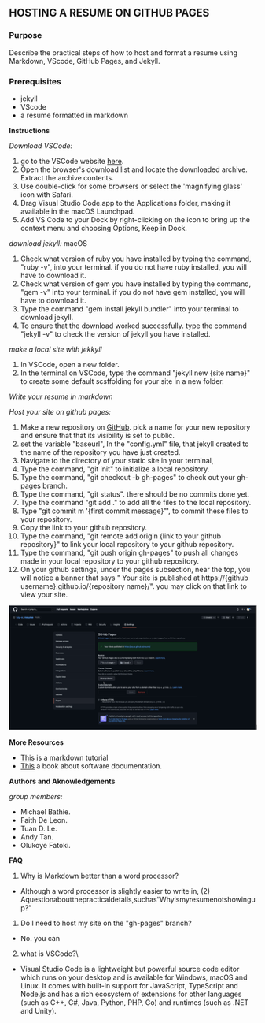 ## HOSTING A RESUME ON GITHUB PAGES

### **Purpose**

Describe the practical steps of how to host and format a resume using Markdown, VScode, GitHub Pages, and Jekyll.

### **Prerequisites**

- jekyll
- VScode
- a resume formatted in markdown

**Instructions**

_Download VSCode:_ 

1. go to the VSCode website [here](https://code.visualstudio.com).
2. Open the browser's download list and locate the downloaded archive.
Extract the archive contents. 
3. Use double-click for some browsers or select the 'magnifying glass' icon with Safari.
4. Drag Visual Studio Code.app to the Applications folder, making it available in the macOS Launchpad.
5. Add VS Code to your Dock by right-clicking on the icon to bring up the context menu and choosing Options, Keep in Dock.

_download jekyll:_ macOS

1. Check what version of ruby you have installed by typing the command, "ruby -v", into your terminal. if you do not have ruby installed, you will have to download it.
2. Check what version of gem you have installed by typing the command, "gem -v" into your terminal. if you do not have gem installed, you will have to download it.
3. Type the command "gem install jekyll bundler" into your terminal to download jekyll. 
4. To ensure that the download worked successfully. type the command "jekyll -v" to check the version of jekyll you have installed.

_make a local site with jekkyll_
1. In VSCode, open a new folder. 
2. In the terminal on VSCode, type the command "jekyll new {site name}" to create some default scsffolding for your site in a new folder. 

_Write your resume in markdown_


_Host your site on github pages:_

1. Make a new repository on [GitHub](https://github.com). pick a name for your new repository and ensure that that its visibility is set to public.
2. set the variable "baseurl", In the "config.yml" file, that jekyll created to the name of the repository you have just created. 
3. Navigate to the directory of your static site in your terminal, 
4. Type the command, "git init" to initialize a local repository. 
5. Type the command, "git checkout -b gh-pages" to check out your gh-pages branch. 
6. Type the command, "git status". there should be no commits done yet.
7. Type the command "git add ." to add all the files to the local repository. 
8. Type "git commit m '{first commit message}"', to commit these files to your repository.
9. Copy the link to your github repository.
10. Type the command, "git remote add origin {link to your github repository}" to link your local repository to your github repository. 
11. Type the command, "git push origin gh-pages" to push all changes made in your local repository to your github repository. 
12. On your github settings, under the pages subsection, near the top, you will notice a banner that says " Your site is published at https://{github username}.github.io/{repository name}/". you may click on that link to view your site.

![GIFdemo](img/screenrecordddd.gif)

**More Resources**

- [This](https://www.markdowntutorial.com) is a markdown tutorial
- [This](https://www.amazon.ca/Modern-Technical-Writing-Introduction-Documentation-ebook/dp/B01A2QL9SS) a book about software documentation.
<!-- - one other resource -->

**Authors and Aknowledgements**

_group members:_
- Michael Bathie. 
- Faith De Leon.
- Tuan D. Le. 
- Andy Tan.
- Olukoye Fatoki. 

**FAQ**

1. Why is Markdown better than a word processor?

- Although a word processor is slightly easier to write in,
(2) Aquestionaboutthepracticaldetails,suchas“Whyismyresumenotshowingup?”
1. Do I need to host my site on the "gh-pages" branch?

- No. you can 

2. what is VSCode?\
- Visual Studio Code is a lightweight but powerful source code editor which runs on your desktop and is available for Windows, macOS and Linux. It comes with built-in support for JavaScript, TypeScript and Node.js and has a rich ecosystem of extensions for other languages (such as C++, C#, Java, Python, PHP, Go) and runtimes (such as .NET and Unity). 